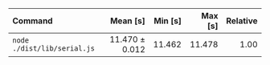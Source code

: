 | Command                     |       Mean [s] | Min [s] | Max [s] | Relative |
| :-------------------------- | -------------: | ------: | ------: | -------: |
| `node ./dist/lib/serial.js` | 11.470 ± 0.012 |  11.462 |  11.478 |     1.00 |
